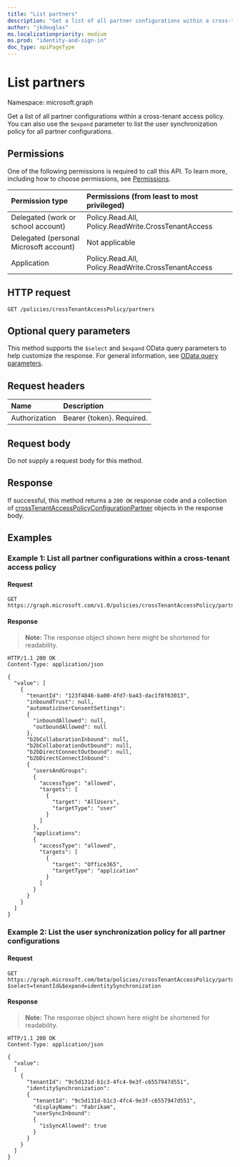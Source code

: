 ```yaml
---
title: "List partners"
description: "Get a list of all partner configurations within a cross-tenant access policy. You can also use the $expand parameter to list the user synchronization policy for all partner configurations."
author: "jkdouglas"
ms.localizationpriority: medium
ms.prod: "identity-and-sign-in"
doc_type: apiPageType
---
```


# List partners

Namespace: microsoft.graph

Get a list of all partner configurations within a cross-tenant access policy. You can also use the `$expand` parameter to list the user synchronization policy for all partner configurations.

## Permissions

One of the following permissions is required to call this API. To learn more, including how to choose permissions, see [Permissions](/graph/permissions-reference).

|Permission type|Permissions (from least to most privileged)|
|:---|:---|
|Delegated (work or school account)|Policy.Read.All, Policy.ReadWrite.CrossTenantAccess|
|Delegated (personal Microsoft account)|Not applicable|
|Application|Policy.Read.All, Policy.ReadWrite.CrossTenantAccess|

## HTTP request

<!-- {
  "blockType": "ignored"
}
-->

``` http
GET /policies/crossTenantAccessPolicy/partners
```

## Optional query parameters
This method supports the `$select` and `$expand` OData query parameters to help customize the response. For general information, see [OData query parameters](/graph/query-parameters).

## Request headers

|Name|Description|
|:---|:---|
|Authorization|Bearer {token}. Required.|

## Request body

Do not supply a request body for this method.

## Response

If successful, this method returns a `200 OK` response code and a collection of [crossTenantAccessPolicyConfigurationPartner](../resources/crosstenantaccesspolicyconfigurationpartner.md) objects in the response body.

## Examples

### Example 1: List all partner configurations within a cross-tenant access policy

#### Request

<!-- {
  "blockType": "request",
  "name": "list_crosstenantaccesspolicyconfigurationpartner"
}
-->

``` http
GET https://graph.microsoft.com/v1.0/policies/crossTenantAccessPolicy/partners
```

#### Response

>**Note:** The response object shown here might be shortened for readability.
<!-- {
  "blockType": "response",
  "truncated": true,
  "@odata.type": "Collection(microsoft.graph.crossTenantAccessPolicyConfigurationPartner)"
}
-->

``` http
HTTP/1.1 200 OK
Content-Type: application/json

{
  "value": [
    {
      "tenantId": "123f4846-ba00-4fd7-ba43-dac1f8f63013",
      "inboundTrust": null,
      "automaticUserConsentSettings":
      {
        "inboundAllowed": null,
        "outboundAllowed": null
      },
      "b2bCollaborationInbound": null,
      "b2bCollaborationOutbound": null,
      "b2bDirectConnectOutbound": null,
      "b2bDirectConnectInbound":
      {
        "usersAndGroups": 
        {
          "accessType": "allowed",
          "targets": [
            {
              "target": "AllUsers",
              "targetType": "user"
            }
          ]
        },
        "applications":
        {
          "accessType": "allowed",
          "targets": [
            {
              "target": "Office365",
              "targetType": "application"
            }
          ]
        }
      }
    }
  ]
}
```

### Example 2: List the user synchronization policy for all partner configurations

#### Request

<!-- {
  "blockType": "request",
  "name": "list_crosstenantidentitysyncpolicypartner"
}
-->
``` http
GET https://graph.microsoft.com/beta/policies/crossTenantAccessPolicy/partners?$select=tenantId&$expand=identitySynchronization
```

#### Response

>**Note:** The response object shown here might be shortened for readability.
<!-- {
  "blockType": "response",
  "truncated": true,
  "@odata.type": "Collection(microsoft.graph.crossTenantIdentitySyncPolicyPartner)"
}
-->
``` http
HTTP/1.1 200 OK
Content-Type: application/json

{
  "value":
  [
    {
      "tenantId": "9c5d131d-b1c3-4fc4-9e3f-c6557947d551",
      "identitySynchronization":
      {
        "tenantId": "9c5d131d-b1c3-4fc4-9e3f-c6557947d551",
        "displayName": "Fabrikam",
        "userSyncInbound":
        {
          "isSyncAllowed": true
        }
      }
    }
  ]
}
```
